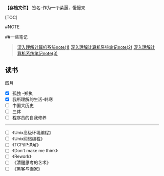 **【存档文件】**
签名-作为一个菜逼，慢慢来

[TOC] 

#NOTE

##一些笔记
> [深入理解计算机系统note(1)](https://hitatm.github.io/深入理解计算机系统note1.html)
> [深入理解计算机系统笔记note(2)](https://hitatm.github.io/深入理解计算机系统note2.html)
> [深入理解计算机系统笔记note(3)](https://hitatm.github.io/深入理解计算机系统note3.html)
## 读书
四月

- [x] 孤独          -郑执
- [x] 我所理解的生活-韩寒
- [ ] 中国大历史
- [ ] 三体
- [ ] 程序员的自我修养
------------------------

- [ ] 《Unix高级环境编程》
- [ ] 《Unix网络编程》
- [ ] 《TCP/lP详解》
- [ ] 《Don't make me think》
- [ ] 《Rework》
- [ ] 《清醒思考的艺术》
- [ ] 《黑客与画家》
